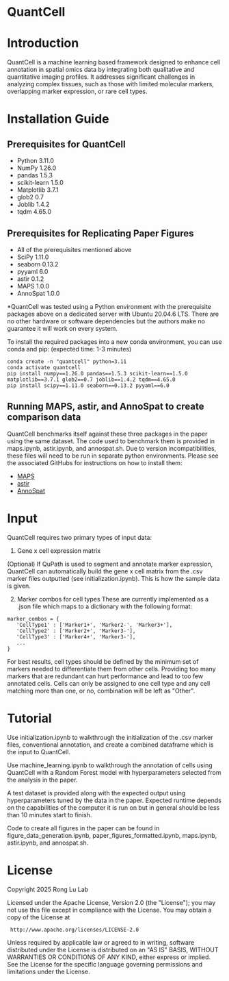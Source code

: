 # QuantCell

# Introduction
QuantCell is a machine learning based framework designed to enhance cell annotation in spatial omics data by integrating both qualitative and quantitative imaging profiles. It addresses significant challenges in analyzing complex tissues, such as those with limited molecular markers, overlapping marker expression, or rare cell types.

# Installation Guide
## Prerequisites for QuantCell
* Python 3.11.0
* NumPy 1.26.0
* pandas 1.5.3
* scikit-learn 1.5.0
* Matplotlib 3.7.1
* glob2 0.7
* Joblib 1.4.2
* tqdm 4.65.0

## Prerequisites for Replicating Paper Figures
* All of the prerequisites mentioned above
* SciPy 1.11.0
* seaborn 0.13.2
* pyyaml 6.0
* astir 0.1.2
* MAPS 1.0.0
* AnnoSpat 1.0.0

*QuantCell was tested using a Python environment with the prerequisite packages above on a dedicated server with Ubuntu 20.04.6 LTS. There are no other hardware or software dependencies but the authors make no guarantee it will work on every system.

To install the required packages into a new conda environment, you can use conda and pip:
(expected time: 1-3 minutes)
```
conda create -n "quantcell" python=3.11
conda activate quantcell
pip install numpy==1.26.0 pandas==1.5.3 scikit-learn==1.5.0 matplotlib==3.7.1 glob2==0.7 joblib==1.4.2 tqdm==4.65.0
pip install scipy==1.11.0 seaborn==0.13.2 pyyaml==6.0
```
## Running MAPS, astir, and AnnoSpat to create comparison data
QuantCell benchmarks itself against these three packages in the paper using the same dataset. The code used to benchmark them is provided in maps.ipynb, astir.ipynb, and annospat.sh. Due to version incompatibilities, these files will need to be run in separate python environments. Please see the associated GitHubs for instructions on how to install them:
* [MAPS](https://github.com/mahmoodlab/MAPS/)
* [astir](https://github.com/camlab-bioml/astir/)
* [AnnoSpat](https://github.com/faryabiLab/AnnoSpat/)


# Input
QuantCell requires two primary types of input data:
1. Gene x cell expression matrix

(Optional) If QuPath is used to segment and annotate marker expression, QuantCell can automatically build the gene x cell matrix from the .csv marker files outputted (see initialization.ipynb). This is how the sample data is given.

2. Marker combos for cell types
   These are currently implemented as a .json file which maps to a dictionary with the following format:
```
marker_combos = {
   'CellType1' : ['Marker1+', 'Marker2-', 'Marker3+'],
   'CellType2' : ['Marker2+', 'Marker3-'],
   'CellType3' : ['Marker4+', 'Marker3-'],
   ...
}
```
For best results, cell types should be defined by the minimum set of markers needed to differentiate them from other cells. Providing too many markers that are redundant can hurt performance and lead to too few annotated cells. Cells can only be assigned to one cell type and any cell matching more than one, or no, combination will be left as "Other". 


# Tutorial
Use initialization.ipynb to walkthrough the initialization of the .csv marker files, conventional annotation, and create a combined dataframe which is the input to QuantCell.

Use machine_learning.ipynb to walkthrough the annotation of cells using QuantCell with a Random Forest model with hyperparameters selected from the analysis in the paper.

A test dataset is provided along with the expected output using hyperparameters tuned by the data in the paper. Expected runtime depends on the capabilities of the computer it is run on but in general should be less than 10 minutes start to finish.

Code to create all figures in the paper can be found in figure_data_generation.ipynb, paper_figures_formatted.ipynb, maps.ipynb, astir.ipynb, and annospat.sh.

# License
   Copyright 2025 Rong Lu Lab

   Licensed under the Apache License, Version 2.0 (the "License");
   you may not use this file except in compliance with the License.
   You may obtain a copy of the License at

     http://www.apache.org/licenses/LICENSE-2.0

   Unless required by applicable law or agreed to in writing, software
   distributed under the License is distributed on an "AS IS" BASIS,
   WITHOUT WARRANTIES OR CONDITIONS OF ANY KIND, either express or implied.
   See the License for the specific language governing permissions and
   limitations under the License.

